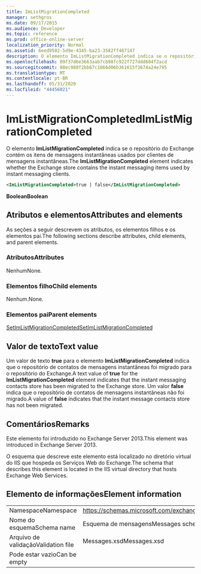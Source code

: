 ```yaml
---
title: ImListMigrationCompleted
manager: sethgros
ms.date: 09/17/2015
ms.audience: Developer
ms.topic: reference
ms.prod: office-online-server
localization_priority: Normal
ms.assetid: 6eed9502-5d9e-4345-ba23-3582ff487147
description: O elemento ImListMigrationCompleted indica se o repositório do Exchange contém os itens de mensagens instantâneas usados por clientes de mensagens instantâneas.
ms.openlocfilehash: 09f37d6e3663aab7cb98fc922f727ddd604f2acd
ms.sourcegitcommit: 88ec988f2bb67c1866d06b361615f3674a24e795
ms.translationtype: MT
ms.contentlocale: pt-BR
ms.lasthandoff: 05/31/2020
ms.locfileid: "44456021"
---
```

# <a name="imlistmigrationcompleted"></a><span data-ttu-id="013aa-103">ImListMigrationCompleted</span><span class="sxs-lookup"><span data-stu-id="013aa-103">ImListMigrationCompleted</span></span>

<span data-ttu-id="013aa-104">O elemento **ImListMigrationCompleted** indica se o repositório do Exchange contém os itens de mensagens instantâneas usados por clientes de mensagens instantâneas.</span><span class="sxs-lookup"><span data-stu-id="013aa-104">The **ImListMigrationCompleted** element indicates whether the Exchange store contains the instant messaging items used by instant messaging clients.</span></span> 
  
```XML
<ImListMigrationCompleted>true | false</ImListMigrationCompleted>
```

 <span data-ttu-id="013aa-105">**Boolean**</span><span class="sxs-lookup"><span data-stu-id="013aa-105">**Boolean**</span></span>
## <a name="attributes-and-elements"></a><span data-ttu-id="013aa-106">Atributos e elementos</span><span class="sxs-lookup"><span data-stu-id="013aa-106">Attributes and elements</span></span>

<span data-ttu-id="013aa-107">As seções a seguir descrevem os atributos, os elementos filhos e os elementos pai.</span><span class="sxs-lookup"><span data-stu-id="013aa-107">The following sections describe attributes, child elements, and parent elements.</span></span>
  
### <a name="attributes"></a><span data-ttu-id="013aa-108">Atributos</span><span class="sxs-lookup"><span data-stu-id="013aa-108">Attributes</span></span>

<span data-ttu-id="013aa-109">Nenhum</span><span class="sxs-lookup"><span data-stu-id="013aa-109">None.</span></span>
  
### <a name="child-elements"></a><span data-ttu-id="013aa-110">Elementos filho</span><span class="sxs-lookup"><span data-stu-id="013aa-110">Child elements</span></span>

<span data-ttu-id="013aa-111">Nenhum.</span><span class="sxs-lookup"><span data-stu-id="013aa-111">None.</span></span>
  
### <a name="parent-elements"></a><span data-ttu-id="013aa-112">Elementos pai</span><span class="sxs-lookup"><span data-stu-id="013aa-112">Parent elements</span></span>

[<span data-ttu-id="013aa-113">SetImListMigrationCompleted</span><span class="sxs-lookup"><span data-stu-id="013aa-113">SetImListMigrationCompleted</span></span>](setimlistmigrationcompleted.md)
  
## <a name="text-value"></a><span data-ttu-id="013aa-114">Valor de texto</span><span class="sxs-lookup"><span data-stu-id="013aa-114">Text value</span></span>

<span data-ttu-id="013aa-115">Um valor de texto **true** para o elemento **ImListMigrationCompleted** indica que o repositório de contatos de mensagens instantâneas foi migrado para o repositório do Exchange.</span><span class="sxs-lookup"><span data-stu-id="013aa-115">A text value of **true** for the **ImListMigrationCompleted** element indicates that the instant messaging contacts store has been migrated to the Exchange store.</span></span> <span data-ttu-id="013aa-116">Um valor **false** indica que o repositório de contatos de mensagens instantâneas não foi migrado.</span><span class="sxs-lookup"><span data-stu-id="013aa-116">A value of **false** indicates that the instant message contacts store has not been migrated.</span></span> 
  
## <a name="remarks"></a><span data-ttu-id="013aa-117">Comentários</span><span class="sxs-lookup"><span data-stu-id="013aa-117">Remarks</span></span>

<span data-ttu-id="013aa-118">Este elemento foi introduzido no Exchange Server 2013.</span><span class="sxs-lookup"><span data-stu-id="013aa-118">This element was introduced in Exchange Server 2013.</span></span>
  
<span data-ttu-id="013aa-119">O esquema que descreve este elemento está localizado no diretório virtual do IIS que hospeda os Serviços Web do Exchange.</span><span class="sxs-lookup"><span data-stu-id="013aa-119">The schema that describes this element is located in the IIS virtual directory that hosts Exchange Web Services.</span></span>
  
## <a name="element-information"></a><span data-ttu-id="013aa-120">Elemento de informações</span><span class="sxs-lookup"><span data-stu-id="013aa-120">Element information</span></span>

|||
|:-----|:-----|
|<span data-ttu-id="013aa-121">Namespace</span><span class="sxs-lookup"><span data-stu-id="013aa-121">Namespace</span></span>  <br/> |https://schemas.microsoft.com/exchange/services/2006/messages  <br/> |
|<span data-ttu-id="013aa-122">Nome do esquema</span><span class="sxs-lookup"><span data-stu-id="013aa-122">Schema name</span></span>  <br/> |<span data-ttu-id="013aa-123">Esquema de mensagens</span><span class="sxs-lookup"><span data-stu-id="013aa-123">Messages schema</span></span>  <br/> |
|<span data-ttu-id="013aa-124">Arquivo de validação</span><span class="sxs-lookup"><span data-stu-id="013aa-124">Validation file</span></span>  <br/> |<span data-ttu-id="013aa-125">Messages.xsd</span><span class="sxs-lookup"><span data-stu-id="013aa-125">Messages.xsd</span></span>  <br/> |
|<span data-ttu-id="013aa-126">Pode estar vazio</span><span class="sxs-lookup"><span data-stu-id="013aa-126">Can be empty</span></span>  <br/> ||
   

